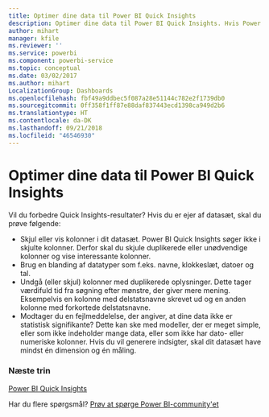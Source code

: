 ```yaml
---
title: Optimer dine data til Power BI Quick Insights
description: Optimer dine data til Power BI Quick Insights. Hvis Power BI ikke kan finde indsigter i dine data, kan du benytte følgende tiltag
author: mihart
manager: kfile
ms.reviewer: ''
ms.service: powerbi
ms.component: powerbi-service
ms.topic: conceptual
ms.date: 03/02/2017
ms.author: mihart
LocalizationGroup: Dashboards
ms.openlocfilehash: fbf49a9ddbec5f087a28e51144c782e2f1739db0
ms.sourcegitcommit: 0ff358f1ff87e88daf837443ecd1398ca949d2b6
ms.translationtype: HT
ms.contentlocale: da-DK
ms.lasthandoff: 09/21/2018
ms.locfileid: "46546930"
---
```

# <a name="optimize-your-data-for-power-bi-quick-insights"></a>Optimer dine data til Power BI Quick Insights
Vil du forbedre Quick Insights-resultater?  Hvis du er ejer af datasæt, skal du prøve følgende:

* Skjul eller vis kolonner i dit datasæt. Power BI Quick Insights søger ikke i skjulte kolonner.  Derfor skal du skjule duplikerede eller unødvendige kolonner og vise interessante kolonner.
* Brug en blanding af datatyper som f.eks. navne, klokkeslæt, datoer og tal.
* Undgå (eller skjul) kolonner med duplikerede oplysninger.  Dette tager værdifuld tid fra søgning efter mønstre, der giver mere mening.  Eksempelvis en kolonne med delstatsnavne skrevet ud og en anden kolonne med forkortede delstatsnavne.
* Modtager du en fejlmeddelelse, der angiver, at dine data ikke er statistisk signifikante?  Dette kan ske med modeller, der er meget simple, eller som ikke indeholder mange data, eller som ikke har dato- eller numeriske kolonner. Hvis du vil generere indsigter, skal dit datasæt have mindst én dimension og én måling.

### <a name="next-steps"></a>Næste trin
[Power BI Quick Insights](consumer/end-user-insights.md)

Har du flere spørgsmål? [Prøv at spørge Power BI-community'et](http://community.powerbi.com/)

